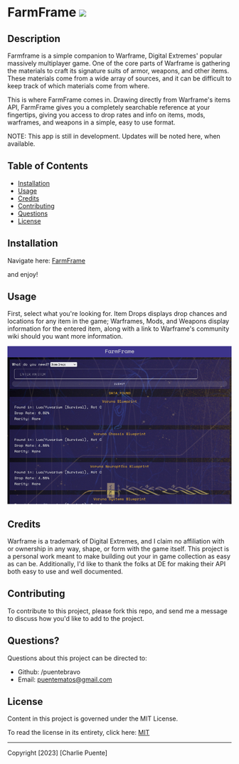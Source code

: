 # FarmFrame ![](https://img.shields.io/badge/license-MIT-blue)

## Description

Farmframe is a simple companion to Warframe, Digital Extremes' popular massively multiplayer game. One of the core parts of Warframe is gathering the materials to craft its signature suits of armor, weapons, and other items. These materials come from a wide array of sources, and it can be difficult to keep track of which materials come from where.

This is where FarmFrame comes in. Drawing directly from Warframe's items API, FarmFrame gives you a completely searchable reference at your fingertips, giving you access to drop rates and info on items, mods, warframes, and weapons in a simple, easy to use format.

NOTE: This app is still in development. Updates will be noted here, when available. 

## Table of Contents

- [Installation](#installation)
- [Usage](#usage)
- [Credits](#credits)
- [Contributing](#contributing)
- [Questions](#questions)
- [License](#license)

## Installation

Navigate here: [FarmFrame](https://farmframe.prouddune-432c391b.eastus2.azurecontainerapps.io) 

and enjoy! 

## Usage

First, select what you're looking for. Item Drops displays drop chances and locations for any item in the game; Warframes, Mods, and Weapons display information for the entered item, along with a link to Warframe's community wiki should you want more information.

![screenshot](farmframe/static/images/farmframeScreen.png)

## Credits

Warframe is a trademark of Digital Extremes, and I claim no affiliation with or ownership in any way, shape, or form with the game itself. This project is a personal work meant to make building out your in game collection as easy as can be. Additionally,  I'd like to thank the folks at DE for making their API both easy to use and well documented. 

## Contributing

To contribute to this project, please fork this repo, and send me a message to discuss how you'd like to add to the project.

## Questions?

Questions about this project can be directed to:

- Github: /puentebravo
- Email: puentematos@gmail.com

## License

Content in this project is governed under the MIT License.

To read the license in its entirety, click here: [MIT](./LICENSE)

---

Copyright [2023] [Charlie Puente]

